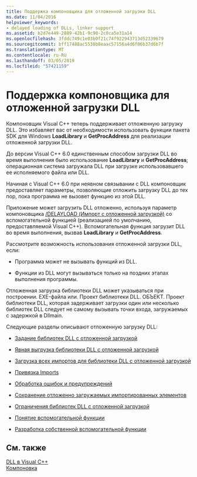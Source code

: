 ```yaml
---
title: Поддержка компоновщика для отложенной загрузки DLL
ms.date: 11/04/2016
helpviewer_keywords:
- delayed loading of DLLs, linker support
ms.assetid: b2d7e449-2809-42b1-9c90-2c0ca5e31a14
ms.openlocfilehash: 3fddc749c1e03b0f21c74f922943713d52339679
ms.sourcegitcommit: bff17488ac5538b8eaac57156a4d6f06b37d6b7f
ms.translationtype: MT
ms.contentlocale: ru-RU
ms.lasthandoff: 03/05/2019
ms.locfileid: "57421159"
---
```

# <a name="linker-support-for-delay-loaded-dlls"></a>Поддержка компоновщика для отложенной загрузки DLL

Компоновщик Visual C++ теперь поддерживает отложенную загрузку DLL. Это избавляет вас от необходимости использовать функции пакета SDK для Windows **LoadLibrary** и **GetProcAddress** для реализации отложенной загрузки DLL.

До версии Visual C++ 6.0 единственным способом загрузки DLL во время выполнения было использование **LoadLibrary** и **GetProcAddress**; операционная система загружала DLL при загрузке использовавшего ее исполняемого файла или DLL.

Начиная с Visual C++ 6.0 при неявном связывании с DLL компоновщик предоставляет параметры, позволяющие отложить загрузку DLL до тех пор, пока программа не вызовет функцию из этой DLL.

Приложение может загрузить DLL отложенно, используя параметр компоновщика [/DELAYLOAD (Импорт с отложенной загрузкой)](../../build/reference/delayload-delay-load-import.md) со вспомогательной функцией (реализацией по умолчанию, предоставляемой Visual C++). Вспомогательная функция загрузит DLL во время выполнения, вызвав **LoadLibrary** и **GetProcAddress**.

Рассмотрите возможность использования отложенной загрузки DLL, если:

- Программа может не вызывать функций из DLL.

- Функции из DLL могут вызываться только на поздних этапах выполнения программы.

Отложенная загрузка библиотеки DLL может указываться при построении. EXE-файла или. Проект библиотеки DLL. ОБЪЕКТ. Проект библиотеки DLL, которая задерживает загрузки один или несколько библиотек DLL следует не самому вызывать точки входа, загружаемых с задержкой в Dllmain.

Следующие разделы описывают отложенную загрузку DLL:

- [Задание библиотек DLL с отложенной загрузкой](../../build/reference/specifying-dlls-to-delay-load.md)

- [Явная выгрузка библиотеки DLL с отложенной загрузкой](../../build/reference/explicitly-unloading-a-delay-loaded-dll.md)

- [Загрузка всех импортов для библиотеки DLL с отложенной загрузкой](../../build/reference/loading-all-imports-for-a-delay-loaded-dll.md)

- [Привязка Imports](../../build/reference/binding-imports.md)

- [Обработка ошибок и предупреждений](../../build/reference/error-handling-and-notification.md)

- [Сохранение отложенно загружаемых импортированных элементов](../../build/reference/dumping-delay-loaded-imports.md)

- [Ограничения библиотек DLL с отложенной загрузкой](../../build/reference/constraints-of-delay-loading-dlls.md)

- [Понятие вспомогательной функции](understanding-the-helper-function.md)

- [Разработка собственной вспомогательной функции](../../build/reference/developing-your-own-helper-function.md)

## <a name="see-also"></a>См. также

[DLL в Visual C++](../../build/dlls-in-visual-cpp.md)<br/>
[Компоновка](../../build/reference/linking.md)
